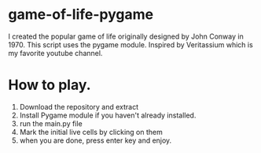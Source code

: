 # game-of-life-pygame
I created the popular game of life originally designed by John Conway in 1970. This script uses the pygame module.
Inspired by Veritassium which is my favorite youtube channel.

# How to play.

1. Download the repository and extract
2. Install Pygame module if you haven't already installed.
3. run the main.py file
4. Mark the initial live cells by clicking on them
5. when you are done, press enter key and enjoy.

